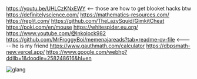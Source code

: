 https://youtu.be/UHLCzKNxEWY <-- those are how to get blooket hacks btw
https://definitelyscience.com/
https://mathematics-resources.com/
https://replit.com/
https://github.com/TheLazySquid/GimkitCheat
https://poki.com/en/mouse
https://whitespider.eu.org/
https://www.youtube.com/@Inkolock982
https://github.com/MrFroggyBoi/memenajareads?tab=readme-ov-file <----- he is my friend
https://www.gauthmath.com/calculator
https://dbpsmath-new.vercel.app/
https://www.google.com/webhp?ddllb=1&doodle=258248616&hl=en



![glang](https://github.com/user-attachments/assets/4d1739fa-2058-4ea5-a97b-dfc942df6ca0)
